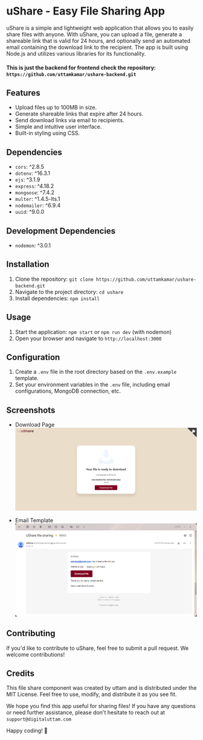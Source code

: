 # uShare - Easy File Sharing App

uShare is a simple and lightweight web application that allows you to easily share files with anyone. With uShare, you can upload a file, generate a shareable link that is valid for 24 hours, and optionally send an automated email containing the download link to the recipient. The app is built using Node.js and utilizes various libraries for its functionality.

#### This is just the backend for frontend check the repository: `https://github.com/uttamkamar/ushare-backend.git`

## Features

- Upload files up to 100MB in size.
- Generate shareable links that expire after 24 hours.
- Send download links via email to recipients.
- Simple and intuitive user interface.
- Built-in styling using CSS.

## Dependencies

- `cors`: ^2.8.5
- `dotenv`: ^16.3.1
- `ejs`: ^3.1.9
- `express`: ^4.18.2
- `mongoose`: ^7.4.2
- `multer`: ^1.4.5-lts.1
- `nodemailer`: ^6.9.4
- `uuid`: ^9.0.0

## Development Dependencies

- `nodemon`: ^3.0.1

## Installation

1. Clone the repository: `git clone https://github.com/uttamkamar/ushare-backend.git`
2. Navigate to the project directory: `cd ushare`
3. Install dependencies: `npm install`

## Usage

1. Start the application: `npm start` or `npm run dev` (with nodemon)
2. Open your browser and navigate to `http://localhost:3000`

## Configuration

1. Create a `.env` file in the root directory based on the `.env.example` template.
2. Set your environment variables in the `.env` file, including email configurations, MongoDB connection, etc.

## Screenshots

- Download Page
  ![Download-page](./screenshot/Screenshot1.png)

- Email Template
  ![Email-template](./screenshot/Screenshot2.png)

## Contributing

If you'd like to contribute to uShare, feel free to submit a pull request. We welcome contributions!

## Credits

This file share component was created by uttam and is distributed under the MIT License. Feel free to use, modify, and distribute it as you see fit.

We hope you find this app useful for sharing files! If you have any questions or need further assistance, please don't hesitate to reach out at `support@digitaluttam.com`

Happy coding! 🚀
